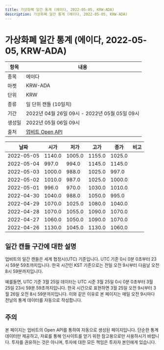 ```yaml
---
title: 가상화폐 일간 통계 (에이다, 2022-05-05, KRW-ADA)
description: 가상화폐 일간 통계 (에이다, 2022-05-05, KRW-ADA)
---
```



가상화폐 일간 통계 (에이다, 2022-05-05, KRW-ADA)
===

|항목|내용|
|--|--|
|종목|에이다|
|마켓|KRW-ADA|
|단위|KRW|
|종류|일 단위 캔들 (10일치)|
|기간|2022년 04월 26일 09시 - 2022년 05월 05일 09시|
|생성일|2022년 05월 06일 09시|
|출처|[업비트 Open API](https://docs.upbit.com)|


|날짜|시가|저가|고가|종가|비고|
|--|--|--|--|--|--|
|2022-05-05|1140.0|1005.0|1155.0|1025.0|    |
|2022-05-04|997.0|994.0|1145.0|1145.0|    |
|2022-05-03|1000.0|988.0|1025.0|997.0|    |
|2022-05-02|1010.0|987.0|1025.0|1000.0|    |
|2022-05-01|996.0|970.0|1030.0|1010.0|    |
|2022-04-30|1040.0|988.0|1050.0|995.0|    |
|2022-04-29|1070.0|1025.0|1080.0|1040.0|    |
|2022-04-28|1070.0|1055.0|1090.0|1070.0|    |
|2022-04-27|1060.0|1050.0|1090.0|1070.0|    |
|2022-04-26|1130.0|1045.0|1130.0|1060.0|    |


일간 캔들 구간에 대한 설명
---


업비트의 일간 캔들은 세계 협정시(UTC) 기준입니다. 
UTC 기준 0시 0분 0초부터 23시 59분 59초까지입니다. 
한국 시간인 KST 기준으로는 전일 오전 9시부터 다음날 오전 8시 59분까지입니다. 


예를들면, UTC 기준 3월 25일 데이터는 UTC 시준 3월 25일 0시 0분 0초부터 3월 25일 23시 59분 59초까지입니다. 
한국 시간으로 표현하면 3월 25일 오전 9시부터 3월 26일 오전 8시 59분까지입니다. 
이와 같은 이유로 본 페이지는 매일 오전 9시마다 전날의 통계 데이터를 자동으로 작성합니다. 


주의
---


본 페이지는 업비트의 Open API를 통하여 자동으로 생성된 페이지입니다. 
단순한 통계 데이터만 제공하고, 자료를 통해 인사이트를 얻기 위한 참고용으로만 사용하시기 바랍니다. 
투자를 권유하는 것은 아니며, 투자에 대한 모든 책임은 투자자 본인에게 있습니다. 
